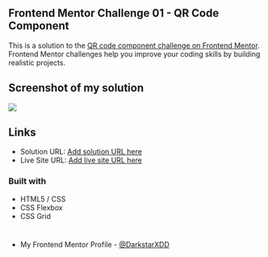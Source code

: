## Frontend Mentor Challenge 01 - QR Code Component

This is a solution to the [QR code component challenge on Frontend Mentor](https://www.frontendmentor.io/challenges/qr-code-component-iux_sIO_H). Frontend Mentor challenges help you improve your coding skills by building realistic projects.


## Screenshot of my solution

![](./screenshot.jpg)


## Links

- Solution URL: [Add solution URL here](https://your-solution-url.com)
- Live Site URL: [Add live site URL here](https://your-live-site-url.com)


### Built with

- HTML5 / CSS
- CSS Flexbox
- CSS Grid

#
- My Frontend Mentor Profile - [@DarkstarXDD](https://www.frontendmentor.io/profile/DarkstarXDD)
